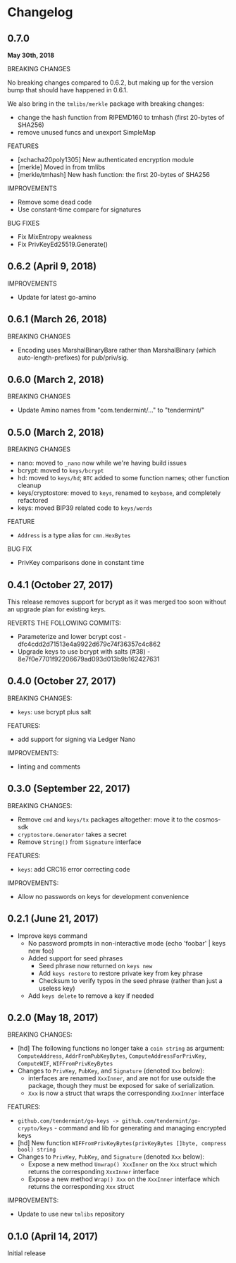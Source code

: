 # Changelog

## 0.7.0

**May 30th, 2018**

BREAKING CHANGES

No breaking changes compared to 0.6.2, but making up for the version bump that
should have happened in 0.6.1.

We also bring in the `tmlibs/merkle` package with breaking changes:

- change the hash function from RIPEMD160 to tmhash (first 20-bytes of SHA256)
- remove unused funcs and unexport SimpleMap

FEATURES

- [xchacha20poly1305] New authenticated encryption module
- [merkle] Moved in from tmlibs
- [merkle/tmhash] New hash function: the first 20-bytes of SHA256

IMPROVEMENTS

- Remove some dead code
- Use constant-time compare for signatures

BUG FIXES

- Fix MixEntropy weakness
- Fix PrivKeyEd25519.Generate()

## 0.6.2 (April 9, 2018)

IMPROVEMENTS

- Update for latest go-amino

## 0.6.1 (March 26, 2018)

BREAKING CHANGES

- Encoding uses MarshalBinaryBare rather than MarshalBinary (which auto-length-prefixes) for pub/priv/sig.

## 0.6.0 (March 2, 2018)

BREAKING CHANGES

- Update Amino names from "com.tendermint/..." to "tendermint/"

## 0.5.0 (March 2, 2018)

BREAKING CHANGES

- nano: moved to `_nano` now while we're having build issues
- bcrypt: moved to `keys/bcrypt`
- hd: moved to `keys/hd`; `BTC` added to some function names; other function cleanup
- keys/cryptostore: moved to `keys`, renamed to `keybase`, and completely refactored
- keys: moved BIP39 related code to `keys/words`

FEATURE

- `Address` is a type alias for `cmn.HexBytes`

BUG FIX

- PrivKey comparisons done in constant time

## 0.4.1 (October 27, 2017)

This release removes support for bcrypt as it was merged too soon without an upgrade plan
for existing keys.

REVERTS THE FOLLOWING COMMITS:

- Parameterize and lower bcrypt cost - dfc4cdd2d71513e4a9922d679c74f36357c4c862
- Upgrade keys to use bcrypt with salts (#38)  - 8e7f0e7701f92206679ad093d013b9b162427631

## 0.4.0 (October 27, 2017)

BREAKING CHANGES:

- `keys`: use bcrypt plus salt

FEATURES:

- add support for signing via Ledger Nano

IMPROVEMENTS:

- linting and comments

## 0.3.0 (September 22, 2017)

BREAKING CHANGES:

- Remove `cmd` and `keys/tx` packages altogether: move it to the cosmos-sdk
- `cryptostore.Generator` takes a secret 
- Remove `String()` from `Signature` interface

FEATURES:

- `keys`: add CRC16 error correcting code

IMPROVEMENTS:

- Allow no passwords on keys for development convenience


## 0.2.1 (June 21, 2017)

- Improve keys command
  - No password prompts in non-interactive mode (echo 'foobar' | keys new foo)
  - Added support for seed phrases
    - Seed phrase now returned on `keys new`
    - Add `keys restore` to restore private key from key phrase
    - Checksum to verify typos in the seed phrase (rather than just a useless key)
  - Add `keys delete` to remove a key if needed

## 0.2.0 (May 18, 2017)

BREAKING CHANGES:

- [hd] The following functions no longer take a `coin string` as argument: `ComputeAddress`, `AddrFromPubKeyBytes`, `ComputeAddressForPrivKey`, `ComputeWIF`, `WIFFromPrivKeyBytes`
- Changes to `PrivKey`, `PubKey`, and `Signature` (denoted `Xxx` below):
  - interfaces are renamed `XxxInner`, and are not for use outside the package, though they must be exposed for sake of serialization.
  - `Xxx` is now a struct that wraps the corresponding `XxxInner` interface

FEATURES:

- `github.com/tendermint/go-keys -> github.com/tendermint/go-crypto/keys` - command and lib for generating and managing encrypted keys
- [hd] New function `WIFFromPrivKeyBytes(privKeyBytes []byte, compress bool) string`
- Changes to `PrivKey`, `PubKey`, and `Signature` (denoted `Xxx` below):
  - Expose a new method `Unwrap() XxxInner` on the `Xxx` struct which returns the corresponding `XxxInner` interface
  - Expose a new method `Wrap() Xxx` on the `XxxInner` interface which returns the corresponding `Xxx` struct

IMPROVEMENTS:

- Update to use new `tmlibs` repository

## 0.1.0 (April 14, 2017)

Initial release

